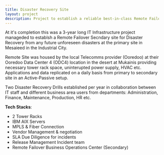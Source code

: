 ```yaml
---
title: Disaster Recovery Site
layout: project
description: Project to establish a reliable best-in-class Remote Failover Secondary data center to meet strict necessary government Regulatory and Compliance requirements. 
---
```


At it's completion this was a 3-year long IT Infrastructure project manageded to establsh a Remote Failover Secndary site for Disaster Recovery from any future unforeseen disasters at the primary site in Mesaieed in the Industrial City. 

Remote Site was housed by the local Telecomms provider (Ooredoo) at their Ooredoo Data Center 4 (ODC4) location in the desert at Mukainis providing necessary tower rack space, uninterupted power supply, HVAC etc. Applications and data replicated on a daily basis from primary to secondary site in an Active-Passive setup.

Two Disaster Recovery Drills established per year in collaboration between IT staff and different business area users from departments: Administration, Finance, Maintenance, Production, HR etc.

**Tech Stacks**:

- 2 Tower Racks
- IBM AIX Servers
- MPLS & Fiber Connection 
- Vendor Management & negotiation
- SLA Due Diligence for incidents
- Release Management Incident team
- Remote Failover Business Operations Center (Secondary)